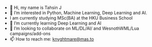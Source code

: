- 👋 Hi, my name is Tahsin J
- 👀 I’m interested in Python, Machine Learning, Deep Learning and AI.
- I am currently studying MSc(BA) at the HKU Business School
- 🌱 I’m currently learning Deep Learning and AI
- 💞️ I’m looking to collaborate on ML/DL/AI/ and WesnothWML/Lua campaigns/add-ons
- 📫 How to reach me: [knyghtmare@mas.to](https://mas.to/@knyghtmare)

<!---
knyghtmare/knyghtmare is a ✨ special ✨ repository because its `README.md` (this file) appears on your GitHub profile.
You can click the Preview link to take a look at your changes.
--->
